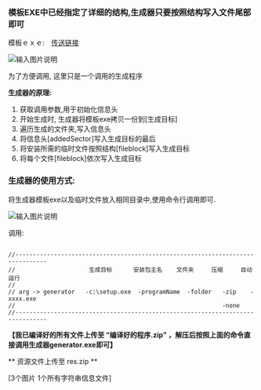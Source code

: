 ### 模板EXE中已经指定了详细的结构,生成器只要按照结构写入文件尾部即可

模板ｅｘｅ:　[传送链接](http://git.oschina.net/codetimer/ctParcel)

![输入图片说明](http://git.oschina.net/uploads/images/2016/0801/132116_f843ff6a_632350.png "在这里输入图片标题")

为了方便调用, 这里只是一个调用的生成程序

**生成器的原理:**
1. 获取调用参数,用于初始化信息头  
2. 开始生成时, 生成器将模板exe拷贝一份到[生成目标]
3. 遍历生成的文件夹,写入信息头
4. 将信息头[addedSector]写入生成目标的最后
5. 将安装所需的临时文件按照结构[fileblock]写入生成目标
5. 将每个文件[fileblock]依次写入生成目标




### 生成器的使用方式:



将生成器模板exe以及临时文件放入相同目录中,使用命令行调用即可.

![输入图片说明](http://git.oschina.net/uploads/images/2016/0801/141054_60626627_632350.png "在这里输入图片标题")

调用:
```

//-------------------------------------------------------------------------------
//                     生成目标      安装包主名    文件夹     压缩     自动运行
//
// arg -> generator   -c:\setup.exe  -programName  -folder   -zip    -xxxx.exe
//                                                           -none
//-------------------------------------------------------------------------------
```

 **【我已编译好的所有文件上传至 “编译好的程序.zip” ，解压后按照上面的命令直接调用生成器generator.exe即可】** 



** 资源文件上传至 res.zip **

[3个图片 1个所有字符串信息文件] 